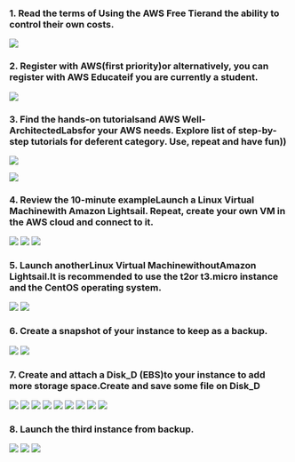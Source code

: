 ### 1. Read the terms of Using the AWS Free Tierand the ability to control their own costs.

![](images/1.png)

### 2. Register with AWS(first priority)or alternatively, you can register with AWS Educateif you are currently a student.

![](images/2.png)

### 3. Find the hands-on tutorialsand AWS Well-ArchitectedLabsfor your AWS needs. Explore list of step-by-step tutorials for deferent category. Use, repeat and have fun))

![](images/3.1.png)

![](images/3.2.png)

### 4. Review the 10-minute exampleLaunch a Linux Virtual Machinewith Amazon Lightsail. Repeat, create your own VM in the AWS cloud and connect to it. 

![](images/4.1.png)
![](images/4.2.png)
![](images/4.3.png)

### 5. Launch anotherLinux Virtual MachinewithoutAmazon Lightsail.It is recommended to use the t2or t3.micro instance and the CentOS operating system.

![](images/5.1.png)
![](images/5.2.png)

### 6. Create a snapshot of your instance to keep as a backup.

![](images/6.1.png)
![](images/6.2.png)

### 7. Create and attach a Disk_D (EBS)to your instance to add more storage space.Create and save some file on Disk_D

![](images/7.1.png)
![](images/7.2.png)
![](images/7.3.png)
![](images/7.4.png)
![](images/7.5.png)
![](images/7.6.png)
![](images/7.7.png)
![](images/7.8.png)
![](images/7.9.png)

### 8. Launch the third instance from backup.
![](images/8.1.png)
![](images/8.2.png)
![](images/8.3.png)

